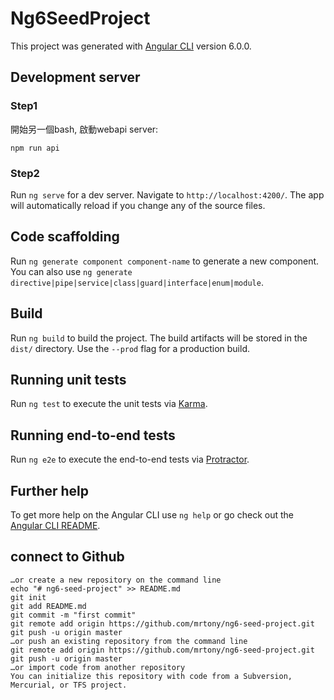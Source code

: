 # Ng6SeedProject

This project was generated with [Angular CLI](https://github.com/angular/angular-cli) version 6.0.0.

## Development server

### Step1
開始另一個bash, 啟動webapi server:
```
npm run api
```

### Step2
Run `ng serve` for a dev server. Navigate to `http://localhost:4200/`. The app will automatically reload if you change any of the source files.

## Code scaffolding

Run `ng generate component component-name` to generate a new component. You can also use `ng generate directive|pipe|service|class|guard|interface|enum|module`.

## Build

Run `ng build` to build the project. The build artifacts will be stored in the `dist/` directory. Use the `--prod` flag for a production build.

## Running unit tests

Run `ng test` to execute the unit tests via [Karma](https://karma-runner.github.io).

## Running end-to-end tests

Run `ng e2e` to execute the end-to-end tests via [Protractor](http://www.protractortest.org/).

## Further help

To get more help on the Angular CLI use `ng help` or go check out the [Angular CLI README](https://github.com/angular/angular-cli/blob/master/README.md).

## connect to Github
```
…or create a new repository on the command line
echo "# ng6-seed-project" >> README.md
git init
git add README.md
git commit -m "first commit"
git remote add origin https://github.com/mrtony/ng6-seed-project.git
git push -u origin master
…or push an existing repository from the command line
git remote add origin https://github.com/mrtony/ng6-seed-project.git
git push -u origin master
…or import code from another repository
You can initialize this repository with code from a Subversion, Mercurial, or TFS project.
```